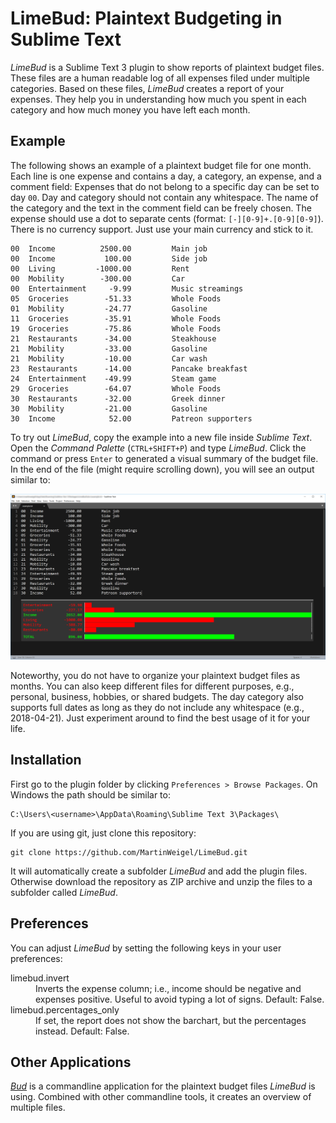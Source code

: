 # LimeBud: Plaintext Budgeting in Sublime Text

*LimeBud* is a Sublime Text 3 plugin to show reports of plaintext budget files.
These files are a human readable log of all expenses filed under multiple categories.
Based on these files, *LimeBud* creates a report of your expenses.
They help you in understanding how much you spent in each category and how much money you have left each month.


## Example

The following shows an example of a plaintext budget file for one month.
Each line is one expense and contains a day, a category, an expense, and a comment field:
Expenses that do not belong to a specific day can be set to day `00`.
Day and category should not contain any whitespace.
The name of the category and the text in the comment field can be freely chosen.
The expense should use a dot to separate cents (format: `[-][0-9]+.[0-9][0-9]`).
There is no currency support. Just use your main currency and stick to it.

    00  Income          2500.00         Main job
    00  Income           100.00         Side job
    00  Living         -1000.00         Rent
    00  Mobility        -300.00         Car
    00  Entertainment     -9.99         Music streamings
    05  Groceries        -51.33         Whole Foods
    01  Mobility         -24.77         Gasoline
    11  Groceries        -35.91         Whole Foods
    19  Groceries        -75.86         Whole Foods
    21  Restaurants      -34.00         Steakhouse
    21  Mobility         -33.00         Gasoline
    21  Mobility         -10.00         Car wash
    23  Restaurants      -14.00         Pancake breakfast
    24  Entertainment    -49.99         Steam game
    29  Groceries        -64.07         Whole Foods
    30  Restaurants      -32.00         Greek dinner
    30  Mobility         -21.00         Gasoline
    30  Income            52.00         Patreon supporters

To try out *LimeBud*, copy the example into a new file inside *Sublime Text*.
Open the *Command Palette* (`CTRL+SHIFT+P`) and type *LimeBud*.
Click the command or press `Enter` to generated a visual summary of the budget file.
In the end of the file (might require scrolling down), you will see an output similar to:

![Generated LimeBud Report](./doc/limebud_report.png)

Noteworthy, you do not have to organize your plaintext budget files as months.
You can also keep different files for different purposes, e.g., personal, business, hobbies, or shared budgets.
The day category also supports full dates as long as they do not include any whitespace (e.g., 2018-04-21).
Just experiment around to find the best usage of it for your life.


## Installation

First go to the plugin folder by clicking `Preferences > Browse Packages`.
On Windows the path should be similar to:

    C:\Users\<username>\AppData\Roaming\Sublime Text 3\Packages\

If you are using git, just clone this repository:

    git clone https://github.com/MartinWeigel/LimeBud.git

It will automatically create a subfolder *LimeBud* and add the plugin files.
Otherwise download the repository as ZIP archive and unzip the files to a subfolder called *LimeBud*.


## Preferences

You can adjust *LimeBud* by setting the following keys in your user preferences:

<dl>
<dt>limebud.invert</dt>
<dd>Inverts the expense column; i.e., income should be negative and expenses positive. Useful to avoid typing a lot of signs. Default: False.</dd>

<dt>limebud.percentages_only</dt>
<dd>If set, the report does not show the barchart, but the percentages instead. Default: False.</dd>
</dl>


## Other Applications

*[Bud](https://github.com/MartinWeigel/Bud.git)* is a commandline application for the plaintext budget files *LimeBud* is using.
Combined with other commandline tools, it creates an overview of multiple files.
